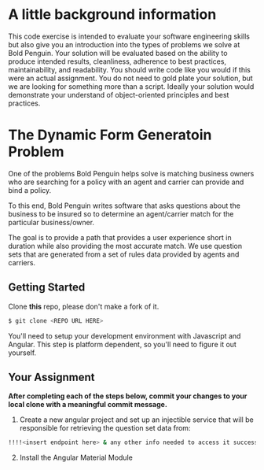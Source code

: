 # A little background information

This code exercise is intended to evaluate your software engineering skills but also give you an introduction into the types of problems we solve at Bold Penguin. Your solution will be evaluated based on the ability to produce intended results, cleanliness, adherence to best practices, maintainability, and readability. You should write code like you would if this were an actual assignment. You do not need to gold plate your solution, but we are looking for something more than a script.  Ideally your solution would demonstrate your understand of object-oriented principles and best practices.

# The Dynamic Form Generatoin Problem

One of the problems Bold Penguin helps solve is matching business owners who are searching for a policy with an agent and carrier can provide and bind a policy.

To this end, Bold Penguin writes software that asks questions about the business to be insured so to determine an agent/carrier match for the particular business/owner.

The goal is to provide a path that provides a user experience short in duration while also providing the most accurate match.  We use question sets that are generated from a set of rules data provided by agents and carriers.

## Getting Started

Clone **this** repo, please don't make a fork of it.

```bash
$ git clone <REPO URL HERE>
```

You'll need to setup your development environment with Javascript and Angular. This step is platform dependent, so you'll need to figure it out yourself.

## Your Assignment

**After completing each of the steps below, commit your changes to your local clone with a meaningful commit message.**

1. Create a new angular project and set up an injectible service that will be responsible for retrieving the question set data from: 
```bash
!!!!<insert endpoint here> & any other info needed to access it successfully
```
2. Install the Angular Material Module 







